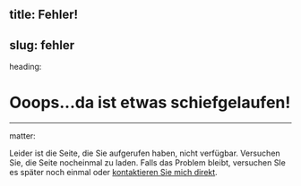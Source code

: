 title: Fehler!
----
slug: fehler
----
heading:
# Ooops...da ist etwas schiefgelaufen!
----
matter:

Leider ist die Seite, die Sie aufgerufen haben, nicht verfügbar. Versuchen Sie, die Seite nocheinmal zu laden. Falls das Problem bleibt, versuchen SIe es später noch einmal oder [kontaktieren Sie mich direkt](mailto:malte.podolski@web.de).
